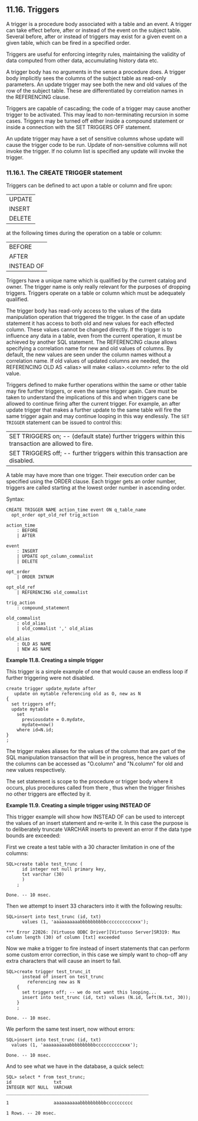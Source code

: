 <div>

<div>

<div>

<div>

## 11.16. Triggers

</div>

</div>

</div>

A trigger is a procedure body associated with a table and an event. A
trigger can take effect before, after or instead of the event on the
subject table. Several before, after or instead of triggers may exist
for a given event on a given table, which can be fired in a specified
order.

Triggers are useful for enforcing integrity rules, maintaining the
validity of data computed from other data, accumulating history data
etc.

A trigger body has no arguments in the sense a procedure does. A trigger
body implicitly sees the columns of the subject table as read-only
parameters. An update trigger may see both the new and old values of the
row of the subject table. These are differentiated by correlation names
in the REFERENCING clause.

Triggers are capable of cascading; the code of a trigger may cause
another trigger to be activated. This may lead to non-terminating
recursion in some cases. Triggers may be turned off either inside a
compound statement or inside a connection with the SET TRIGGERS OFF
statement.

An update trigger may have a set of sensitive columns whose update will
cause the trigger code to be run. Update of non-sensitive columns will
not invoke the trigger. If no column list is specified any update will
invoke the trigger.

<div>

<div>

<div>

<div>

### 11.16.1. The CREATE TRIGGER statement

</div>

</div>

</div>

Triggers can be defined to act upon a table or column and fire upon:

|        |
|--------|
| UPDATE |
| INSERT |
| DELETE |

at the following times during the operation on a table or column:

|            |
|------------|
| BEFORE     |
| AFTER      |
| INSTEAD OF |

Triggers have a unique name which is qualified by the current catalog
and owner. The trigger name is only really relevant for the purposes of
dropping triggers. Triggers operate on a table or column which must be
adequately qualified.

The trigger body has read-only access to the values of the data
manipulation operation that triggered the trigger. In the case of an
update statement it has access to both old and new values for each
effected column. These values cannot be changed directly. If the trigger
is to influence any data in a table, even from the current operation, it
must be achieved by another SQL statement. The REFERENCING clause allows
specifying a correlation name for new and old values of columns. By
default, the new values are seen under the column names without a
correlation name. If old values of updated columns are needed, the
REFERENCING OLD AS \<alias\> will make \<alias\>.\<column\> refer to the
old value.

Triggers defined to make further operations within the same or other
table may fire further triggers, or even the same trigger again. Care
must be taken to understand the implications of this and when triggers
cane be allowed to continue firing after the current trigger. For
example, an after update trigger that makes a further update to the same
table will fire the same trigger again and may continue looping in this
way endlessly. The `SET TRIGGER` statement can be issued to control
this:

|                                                                                                   |
|---------------------------------------------------------------------------------------------------|
| SET TRIGGERS on; -- (default state) further triggers within this transaction are allowed to fire. |
| SET TRIGGERS off; -- further triggers within this transaction are disabled.                       |

A table may have more than one trigger. Their execution order can be
specified using the ORDER clause. Each trigger gets an order number,
triggers are called starting at the lowest order number in ascending
order.

Syntax:

``` programlisting
CREATE TRIGGER NAME action_time event ON q_table_name
  opt_order opt_old_ref trig_action

action_time
    : BEFORE
    | AFTER

event
    : INSERT
    | UPDATE opt_column_commalist
    | DELETE

opt_order
    | ORDER INTNUM

opt_old_ref
    | REFERENCING old_commalist

trig_action
    : compound_statement

old_commalist
    : old_alias
    | old_commalist ',' old_alias

old_alias
    : OLD AS NAME
    | NEW AS NAME
```

<div>

**Example 11.8. Creating a simple trigger**

<div>

This trigger is a simple example of one that would cause an endless loop
if further triggering were not disabled.

``` programlisting
create trigger update_mydate after
   update on mytable referencing old as O, new as N
{
  set triggers off;
  update mytable
    set
      previousdate = O.mydate,
      mydate=now()
    where id=N.id;
}
;
```

The trigger makes aliases for the values of the column that are part of
the SQL manipulation transaction that will be in progress, hence the
values of the columns can be accessed as "O.column" and "N.column" for
old and new values respectively.

The set statement is scope to the procedure or trigger body where it
occurs, plus procedures called from there , thus when the trigger
finishes no other triggers are effected by it.

</div>

</div>

  

<div>

**Example 11.9. Creating a simple trigger using INSTEAD OF**

<div>

This trigger example will show how INSTEAD OF can be used to intercept
the values of an insert statement and re-write it. In this case the
purpose is to deliberately truncate VARCHAR inserts to prevent an error
if the data type bounds are exceeded:

First we create a test table with a 30 character limitation in one of
the columns:

``` programlisting
SQL>create table test_trunc (
      id integer not null primary key,
      txt varchar (30)
      )
    ;

Done. -- 10 msec.
```

Then we attempt to insert 33 characters into it with the following
results:

``` programlisting
SQL>insert into test_trunc (id, txt)
      values (1, 'aaaaaaaaaabbbbbbbbbbccccccccccxxx');

*** Error 22026: [Virtuoso ODBC Driver][Virtuoso Server]SR319: Max column length (30) of column [txt] exceeded
```

Now we make a trigger to fire instead of insert statements that can
perform some custom error correction, in this case we simply want to
chop-off any extra characters that will cause an insert to fail.

``` programlisting
SQL>create trigger test_trunc_it
      instead of insert on test_trunc
        referencing new as N
    {
      set triggers off; -- we do not want this looping...
      insert into test_trunc (id, txt) values (N.id, left(N.txt, 30));
    }
    ;

Done. -- 10 msec.
```

We perform the same test insert, now without errors:

``` programlisting
SQL>insert into test_trunc (id, txt)
  values (1, 'aaaaaaaaaabbbbbbbbbbccccccccccxxx');

Done. -- 10 msec.
```

And to see what we have in the database, a quick select:

``` programlisting
SQL> select * from test_trunc;
id                txt
INTEGER NOT NULL  VARCHAR
______________________________________________________

1                 aaaaaaaaaabbbbbbbbbbcccccccccc

1 Rows. -- 20 msec.
```

</div>

</div>

  

</div>

</div>
